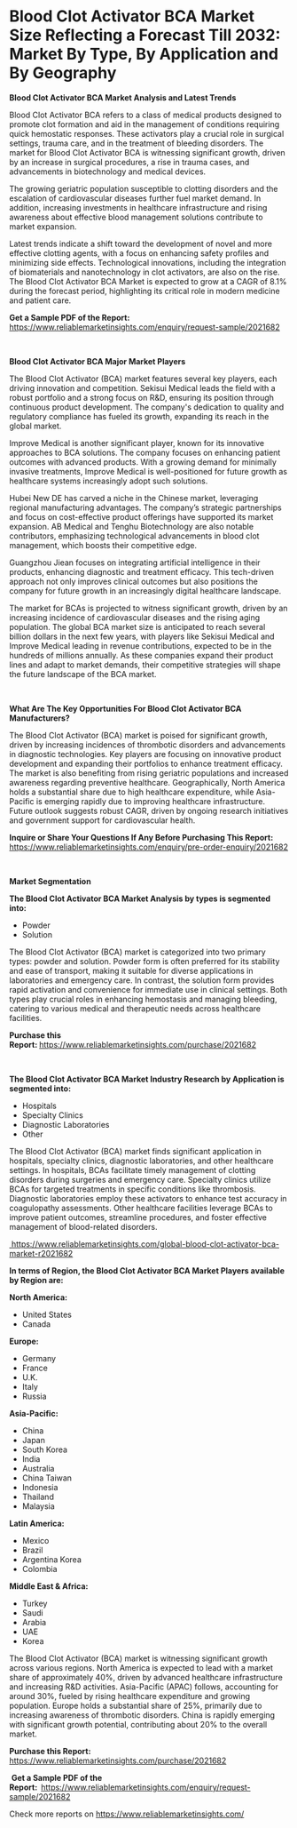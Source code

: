 <p><h1>Blood Clot Activator BCA Market Size Reflecting a Forecast Till 2032: Market By Type, By Application and By Geography</h1></p><p><strong>Blood Clot Activator BCA Market Analysis and Latest Trends</strong></p>
<p><p>Blood Clot Activator BCA refers to a class of medical products designed to promote clot formation and aid in the management of conditions requiring quick hemostatic responses. These activators play a crucial role in surgical settings, trauma care, and in the treatment of bleeding disorders. The market for Blood Clot Activator BCA is witnessing significant growth, driven by an increase in surgical procedures, a rise in trauma cases, and advancements in biotechnology and medical devices.</p><p>The growing geriatric population susceptible to clotting disorders and the escalation of cardiovascular diseases further fuel market demand. In addition, increasing investments in healthcare infrastructure and rising awareness about effective blood management solutions contribute to market expansion. </p><p>Latest trends indicate a shift toward the development of novel and more effective clotting agents, with a focus on enhancing safety profiles and minimizing side effects. Technological innovations, including the integration of biomaterials and nanotechnology in clot activators, are also on the rise. The Blood Clot Activator BCA Market is expected to grow at a CAGR of 8.1% during the forecast period, highlighting its critical role in modern medicine and patient care.</p></p>
<p><strong>Get a Sample PDF of the Report:&nbsp;</strong> <a href="https://www.reliablemarketinsights.com/enquiry/request-sample/2021682?utm_campaign=2133&utm_medium=2&utm_source=Github&utm_content=ia&utm_term=29032025&utm_id=blood-clot-activator-bca">https://www.reliablemarketinsights.com/enquiry/request-sample/2021682</a></p>
<p>&nbsp;</p>
<p><strong>Blood Clot Activator BCA Major Market Players</strong></p>
<p><p>The Blood Clot Activator (BCA) market features several key players, each driving innovation and competition. Sekisui Medical leads the field with a robust portfolio and a strong focus on R&D, ensuring its position through continuous product development. The company's dedication to quality and regulatory compliance has fueled its growth, expanding its reach in the global market.</p><p>Improve Medical is another significant player, known for its innovative approaches to BCA solutions. The company focuses on enhancing patient outcomes with advanced products. With a growing demand for minimally invasive treatments, Improve Medical is well-positioned for future growth as healthcare systems increasingly adopt such solutions.</p><p>Hubei New DE has carved a niche in the Chinese market, leveraging regional manufacturing advantages. The company’s strategic partnerships and focus on cost-effective product offerings have supported its market expansion. AB Medical and Tenghu Biotechnology are also notable contributors, emphasizing technological advancements in blood clot management, which boosts their competitive edge.</p><p>Guangzhou Jiean focuses on integrating artificial intelligence in their products, enhancing diagnostic and treatment efficacy. This tech-driven approach not only improves clinical outcomes but also positions the company for future growth in an increasingly digital healthcare landscape.</p><p>The market for BCAs is projected to witness significant growth, driven by an increasing incidence of cardiovascular diseases and the rising aging population. The global BCA market size is anticipated to reach several billion dollars in the next few years, with players like Sekisui Medical and Improve Medical leading in revenue contributions, expected to be in the hundreds of millions annually. As these companies expand their product lines and adapt to market demands, their competitive strategies will shape the future landscape of the BCA market.</p></p>
<p>&nbsp;</p>
<p><strong>What Are The Key Opportunities For Blood Clot Activator BCA Manufacturers?</strong></p>
<p><p>The Blood Clot Activator (BCA) market is poised for significant growth, driven by increasing incidences of thrombotic disorders and advancements in diagnostic technologies. Key players are focusing on innovative product development and expanding their portfolios to enhance treatment efficacy. The market is also benefiting from rising geriatric populations and increased awareness regarding preventive healthcare. Geographically, North America holds a substantial share due to high healthcare expenditure, while Asia-Pacific is emerging rapidly due to improving healthcare infrastructure. Future outlook suggests robust CAGR, driven by ongoing research initiatives and government support for cardiovascular health.</p></p>
<p><strong>Inquire or Share Your Questions If Any Before Purchasing This Report:</strong> <a href="https://www.reliablemarketinsights.com/enquiry/pre-order-enquiry/2021682?utm_campaign=2133&utm_medium=2&utm_source=Github&utm_content=ia&utm_term=29032025&utm_id=blood-clot-activator-bca">https://www.reliablemarketinsights.com/enquiry/pre-order-enquiry/2021682</a></p>
<p>&nbsp;</p>
<p><strong>Market Segmentation</strong></p>
<p><strong>The Blood Clot Activator BCA Market Analysis by types is segmented into:</strong></p>
<p><ul><li>Powder</li><li>Solution</li></ul></p>
<p><p>The Blood Clot Activator (BCA) market is categorized into two primary types: powder and solution. Powder form is often preferred for its stability and ease of transport, making it suitable for diverse applications in laboratories and emergency care. In contrast, the solution form provides rapid activation and convenience for immediate use in clinical settings. Both types play crucial roles in enhancing hemostasis and managing bleeding, catering to various medical and therapeutic needs across healthcare facilities.</p></p>
<p><strong>Purchase this Report:&nbsp;</strong><a href="https://www.reliablemarketinsights.com/purchase/2021682?utm_campaign=2133&utm_medium=2&utm_source=Github&utm_content=ia&utm_term=29032025&utm_id=blood-clot-activator-bca">https://www.reliablemarketinsights.com/purchase/2021682</a></p>
<p>&nbsp;</p>
<p><strong>The Blood Clot Activator BCA Market Industry Research by Application is segmented into:</strong></p>
<p><ul><li>Hospitals</li><li>Specialty Clinics</li><li>Diagnostic Laboratories</li><li>Other</li></ul></p>
<p><p>The Blood Clot Activator (BCA) market finds significant application in hospitals, specialty clinics, diagnostic laboratories, and other healthcare settings. In hospitals, BCAs facilitate timely management of clotting disorders during surgeries and emergency care. Specialty clinics utilize BCAs for targeted treatments in specific conditions like thrombosis. Diagnostic laboratories employ these activators to enhance test accuracy in coagulopathy assessments. Other healthcare facilities leverage BCAs to improve patient outcomes, streamline procedures, and foster effective management of blood-related disorders.</p></p>
<p><a href="https://www.reliablemarketinsights.com/global-blood-clot-activator-bca-market-r2021682?utm_campaign=2133&utm_medium=2&utm_source=Github&utm_content=ia&utm_term=29032025&utm_id=blood-clot-activator-bca">&nbsp;https://www.reliablemarketinsights.com/global-blood-clot-activator-bca-market-r2021682</a></p>
<p><strong>In terms of Region, the Blood Clot Activator BCA Market Players available by Region are:</strong></p>
<p>
    <p> <strong> North America: </strong>
        <ul>
            <li>United States</li>
            <li>Canada</li>
        </ul>
        </p> 
    <p> <strong> Europe: </strong>
        <ul>
            <li>Germany</li>
            <li>France</li>
            <li>U.K.</li>
            <li>Italy</li>
            <li>Russia</li>
        </ul>
        </p> 
    <p> <strong> Asia-Pacific: </strong>
        <ul>
            <li>China</li>
            <li>Japan</li>
            <li>South Korea</li>
            <li>India</li>
            <li>Australia</li>
            <li>China Taiwan</li>
            <li>Indonesia</li>
            <li>Thailand</li>
            <li>Malaysia</li>
        </ul>
        </p> 
    <p> <strong> Latin America: </strong>
        <ul>
            <li>Mexico</li>
            <li>Brazil</li>
            <li>Argentina Korea</li>
            <li>Colombia</li>
        </ul>
        </p> 
    <p> <strong> Middle East & Africa: </strong>
        <ul>
            <li>Turkey</li>
            <li>Saudi</li>
            <li>Arabia</li>
            <li>UAE</li>
            <li>Korea</li>
        </ul>
    </p>
    </p>
<p><p>The Blood Clot Activator (BCA) market is witnessing significant growth across various regions. North America is expected to lead with a market share of approximately 40%, driven by advanced healthcare infrastructure and increasing R&D activities. Asia-Pacific (APAC) follows, accounting for around 30%, fueled by rising healthcare expenditure and growing population. Europe holds a substantial share of 25%, primarily due to increasing awareness of thrombotic disorders. China is rapidly emerging with significant growth potential, contributing about 20% to the overall market.</p></p>
<p><strong>Purchase this Report: </strong><a href="https://www.reliablemarketinsights.com/purchase/2021682?utm_campaign=2133&utm_medium=2&utm_source=Github&utm_content=ia&utm_term=29032025&utm_id=blood-clot-activator-bca">https://www.reliablemarketinsights.com/purchase/2021682</a></p>
<p>&nbsp;<strong>Get a Sample PDF of the Report:&nbsp;&nbsp;</strong><a href="https://www.reliablemarketinsights.com/enquiry/request-sample/2021682?utm_campaign=2133&utm_medium=2&utm_source=Github&utm_content=ia&utm_term=29032025&utm_id=blood-clot-activator-bca">https://www.reliablemarketinsights.com/enquiry/request-sample/2021682</a></p>
<p><strong></strong></p>
<p>Check more reports on <a href="https://www.reliablemarketinsights.com/?utm_campaign=2133&utm_medium=2&utm_source=Github&utm_content=ia&utm_term=29032025&utm_id=blood-clot-activator-bca">https://www.reliablemarketinsights.com/</a></p>